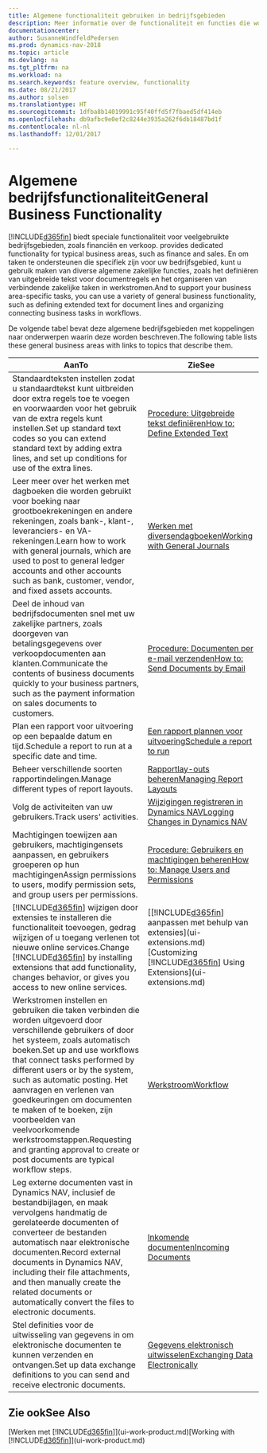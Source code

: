 ```yaml
---
title: Algemene functionaliteit gebruiken in bedrijfsgebieden
description: Meer informatie over de functionaliteit en functies die worden gebruikt in bedrijfsgebieden in Dynamics NAV.
documentationcenter: 
author: SusanneWindfeldPedersen
ms.prod: dynamics-nav-2018
ms.topic: article
ms.devlang: na
ms.tgt_pltfrm: na
ms.workload: na
ms.search.keywords: feature overview, functionality
ms.date: 08/21/2017
ms.author: solsen
ms.translationtype: HT
ms.sourcegitcommit: 1dfba8b14019991c95f40ffd5f7fbaed5df414eb
ms.openlocfilehash: db9afbc9e0ef2c8244e3935a262f6db18487bd1f
ms.contentlocale: nl-nl
ms.lasthandoff: 12/01/2017

---
```

# <a name="general-business-functionality"></a><span data-ttu-id="e1c82-103">Algemene bedrijfsfunctionaliteit</span><span class="sxs-lookup"><span data-stu-id="e1c82-103">General Business Functionality</span></span>
[!INCLUDE[d365fin](includes/d365fin_md.md)]<span data-ttu-id="e1c82-104"> biedt speciale functionaliteit voor veelgebruikte bedrijfsgebieden, zoals financiën en verkoop.</span><span class="sxs-lookup"><span data-stu-id="e1c82-104"> provides dedicated functionality for typical business areas, such as finance and sales.</span></span> <span data-ttu-id="e1c82-105">En om taken te ondersteunen die specifiek zijn voor uw bedrijfsgebied, kunt u gebruik maken van diverse algemene zakelijke functies, zoals het definiëren van uitgebreide tekst voor documentregels en het organiseren van verbindende zakelijke taken in werkstromen.</span><span class="sxs-lookup"><span data-stu-id="e1c82-105">And to support your business area-specific tasks, you can use a variety of general business functionality, such as defining extended text for document lines and organizing connecting business tasks in workflows.</span></span>

<span data-ttu-id="e1c82-106">De volgende tabel bevat deze algemene bedrijfsgebieden met koppelingen naar onderwerpen waarin deze worden beschreven.</span><span class="sxs-lookup"><span data-stu-id="e1c82-106">The following table lists these general business areas with links to topics that describe them.</span></span>

| <span data-ttu-id="e1c82-107">Aan</span><span class="sxs-lookup"><span data-stu-id="e1c82-107">To</span></span> | <span data-ttu-id="e1c82-108">Zie</span><span class="sxs-lookup"><span data-stu-id="e1c82-108">See</span></span> |
| --- | --- |
| <span data-ttu-id="e1c82-109">Standaardteksten instellen zodat u standaardtekst kunt uitbreiden door extra regels toe te voegen en voorwaarden voor het gebruik van de extra regels kunt instellen.</span><span class="sxs-lookup"><span data-stu-id="e1c82-109">Set up standard text codes so you can extend standard text by adding extra lines, and set up conditions for use of the extra lines.</span></span> |[<span data-ttu-id="e1c82-110">Procedure: Uitgebreide tekst definiëren</span><span class="sxs-lookup"><span data-stu-id="e1c82-110">How to: Define Extended Text</span></span>](ui-how-define-ext-text.md) |
| <span data-ttu-id="e1c82-111">Leer meer over het werken met dagboeken die worden gebruikt voor boeking naar grootboekrekeningen en andere rekeningen, zoals bank-, klant-, leveranciers- en VA-rekeningen.</span><span class="sxs-lookup"><span data-stu-id="e1c82-111">Learn how to work with general journals, which are used to post to general ledger accounts and other accounts such as bank, customer, vendor, and fixed assets accounts.</span></span> |[<span data-ttu-id="e1c82-112">Werken met diversendagboeken</span><span class="sxs-lookup"><span data-stu-id="e1c82-112">Working with General Journals</span></span>](ui-work-general-journals.md) |
| <span data-ttu-id="e1c82-113">Deel de inhoud van bedrijfsdocumenten snel met uw zakelijke partners, zoals doorgeven van betalingsgegevens over verkoopdocumenten aan klanten.</span><span class="sxs-lookup"><span data-stu-id="e1c82-113">Communicate the contents of business documents quickly to your business partners, such as the payment information on sales documents to customers.</span></span> |[<span data-ttu-id="e1c82-114">Procedure: Documenten per e-mail verzenden</span><span class="sxs-lookup"><span data-stu-id="e1c82-114">How to: Send Documents by Email</span></span>](ui-how-send-documents-email.md) |
| <span data-ttu-id="e1c82-115">Plan een rapport voor uitvoering op een bepaalde datum en tijd.</span><span class="sxs-lookup"><span data-stu-id="e1c82-115">Schedule a report to run at a specific date and time.</span></span> |[<span data-ttu-id="e1c82-116">Een rapport plannen voor uitvoering</span><span class="sxs-lookup"><span data-stu-id="e1c82-116">Schedule a report to run</span></span>](ui-work-report.md#ScheduleReport) |
| <span data-ttu-id="e1c82-117">Beheer verschillende soorten rapportindelingen.</span><span class="sxs-lookup"><span data-stu-id="e1c82-117">Manage different types of report layouts.</span></span> |[<span data-ttu-id="e1c82-118">Rapportlay-outs beheren</span><span class="sxs-lookup"><span data-stu-id="e1c82-118">Managing Report Layouts</span></span>](ui-manage-report-layouts.md) |
| <span data-ttu-id="e1c82-119">Volg de activiteiten van uw gebruikers.</span><span class="sxs-lookup"><span data-stu-id="e1c82-119">Track users' activities.</span></span>|[<span data-ttu-id="e1c82-120">Wijzigingen registreren in Dynamics NAV</span><span class="sxs-lookup"><span data-stu-id="e1c82-120">Logging Changes in Dynamics NAV</span></span>](across-log-changes.md)|
|<span data-ttu-id="e1c82-121">Machtigingen toewijzen aan gebruikers, machtigingensets aanpassen, en gebruikers groeperen op hun machtigingen</span><span class="sxs-lookup"><span data-stu-id="e1c82-121">Assign permissions to users, modify permission sets, and group users per permissions.</span></span>|[<span data-ttu-id="e1c82-122">Procedure: Gebruikers en machtigingen beheren</span><span class="sxs-lookup"><span data-stu-id="e1c82-122">How to: Manage Users and Permissions</span></span>](ui-how-users-permissions.md)|
| <span data-ttu-id="e1c82-123">[!INCLUDE[d365fin](includes/d365fin_md.md)] wijzigen door extensies te installeren die functionaliteit toevoegen, gedrag wijzigen of u toegang verlenen tot nieuwe online services.</span><span class="sxs-lookup"><span data-stu-id="e1c82-123">Change [!INCLUDE[d365fin](includes/d365fin_md.md)] by installing extensions that add functionality, changes behavior, or gives you access to new online services.</span></span> |<span data-ttu-id="e1c82-124">[[!INCLUDE[d365fin](includes/d365fin_md.md)] aanpassen met behulp van extensies](ui-extensions.md)</span><span class="sxs-lookup"><span data-stu-id="e1c82-124">[Customizing [!INCLUDE[d365fin](includes/d365fin_md.md)] Using Extensions](ui-extensions.md)</span></span> |
|<span data-ttu-id="e1c82-125">Werkstromen instellen en gebruiken die taken verbinden die worden uitgevoerd door verschillende gebruikers of door het systeem, zoals automatisch boeken.</span><span class="sxs-lookup"><span data-stu-id="e1c82-125">Set up and use workflows that connect tasks performed by different users or by the system, such as automatic posting.</span></span> <span data-ttu-id="e1c82-126">Het aanvragen en verlenen van goedkeuringen om documenten te maken of te boeken, zijn voorbeelden van veelvoorkomende werkstroomstappen.</span><span class="sxs-lookup"><span data-stu-id="e1c82-126">Requesting and granting approval to create or post documents are typical workflow steps.</span></span>|[<span data-ttu-id="e1c82-127">Werkstroom</span><span class="sxs-lookup"><span data-stu-id="e1c82-127">Workflow</span></span>](across-workflow.md)|
|<span data-ttu-id="e1c82-128">Leg externe documenten vast in Dynamics NAV, inclusief de bestandbijlagen, en maak vervolgens handmatig de gerelateerde documenten of converteer de bestanden automatisch naar elektronische documenten.</span><span class="sxs-lookup"><span data-stu-id="e1c82-128">Record external documents in Dynamics NAV, including their file attachments, and then manually create the related documents or automatically convert the files to electronic documents.</span></span>|[<span data-ttu-id="e1c82-129">Inkomende documenten</span><span class="sxs-lookup"><span data-stu-id="e1c82-129">Incoming Documents</span></span>](across-income-documents.md)|
| <span data-ttu-id="e1c82-130">Stel definities voor de uitwisseling van gegevens in om elektronische documenten te kunnen verzenden en ontvangen.</span><span class="sxs-lookup"><span data-stu-id="e1c82-130">Set up data exchange definitions to you can send and receive electronic documents.</span></span> |[<span data-ttu-id="e1c82-131">Gegevens elektronisch uitwisselen</span><span class="sxs-lookup"><span data-stu-id="e1c82-131">Exchanging Data Electronically</span></span>](across-data-exchange.md) |

## <a name="see-also"></a><span data-ttu-id="e1c82-132">Zie ook</span><span class="sxs-lookup"><span data-stu-id="e1c82-132">See Also</span></span>
<span data-ttu-id="e1c82-133">[Werken met [!INCLUDE[d365fin](includes/d365fin_md.md)]](ui-work-product.md)</span><span class="sxs-lookup"><span data-stu-id="e1c82-133">[Working with [!INCLUDE[d365fin](includes/d365fin_md.md)]](ui-work-product.md)</span></span>

